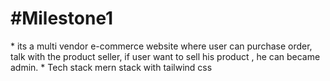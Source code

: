 <h1>#Milestone1</h1>
* its a multi vendor e-commerce website where user can purchase order, talk with the product seller, if user want to sell his product , he can became admin.
* Tech stack mern stack with tailwind css
